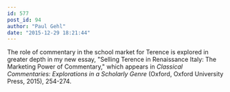 ```yaml
---
id: 577
post_id: 94
author: "Paul Gehl"
date: "2015-12-29 18:21:44"
---
```

The role of commentary in the school market for Terence is explored in greater depth in my new essay, "Selling Terence in Renaissance Italy: The Marketing Power of Commentary," which appears in *Classical Commentaries: Explorations in a Scholarly Genre* (Oxford, Oxford University Press, 2015), 254-274.

